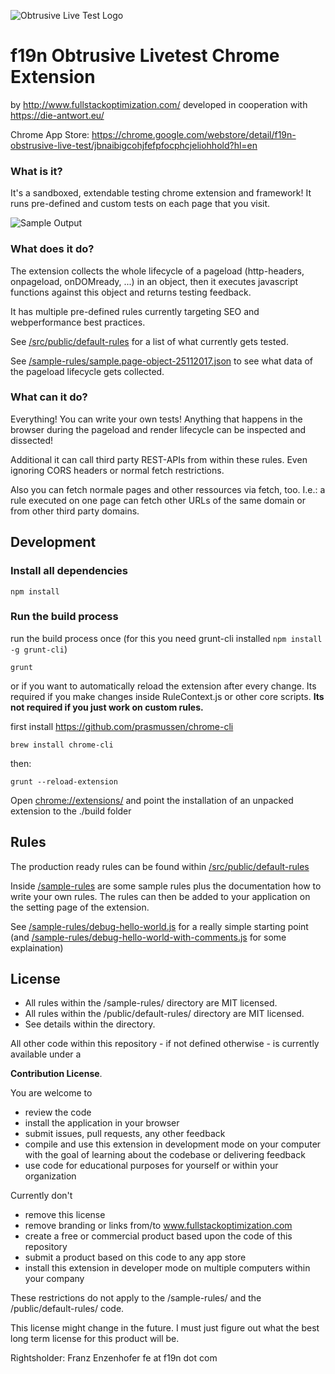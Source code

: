 ![Obtrusive Live Test Logo](https://raw.githubusercontent.com/franzenzenhofer/f19n-obtrusive-livetest/master/src/public/images/icon.png)

# f19n Obtrusive Livetest Chrome Extension

by http://www.fullstackoptimization.com/
developed in cooperation with https://die-antwort.eu/

Chrome App Store: https://chrome.google.com/webstore/detail/f19n-obstrusive-live-test/jbnaibigcohjfefpfocphcjeliohhold?hl=en

### What is it?

It's a sandboxed, extendable testing chrome extension and framework! It runs pre-defined and custom tests on each page that you visit.

![Sample Output](https://raw.githubusercontent.com/franzenzenhofer/f19n-obtrusive-livetest/master/promotion/sample-output-2.png)


### What does it do?

The extension collects the whole lifecycle of a pageload (http-headers, onpageload, onDOMready, ...) in an object, then it executes javascript functions against this object and returns testing feedback.

It has multiple pre-defined rules currently targeting SEO and webperformance best practices.

See  [/src/public/default-rules](/src/public/default-rules) for a list of what currently gets tested.

See [/sample-rules/sample.page-object-25112017.json](https://raw.githubusercontent.com/franzenzenhofer/f19n-obtrusive-livetest/master/sample-rules/sample-page-object-25112017.json) to see what data of the pageload lifecycle gets collected.


### What can it do?

Everything! You can write your own tests! Anything that happens in the browser during the pageload and render lifecycle can be inspected and dissected!

Additional it can call third party REST-APIs from within these rules. Even ignoring CORS headers or normal fetch restrictions. 

Also you can fetch normale pages and other ressources via fetch, too. I.e.: a rule executed on one page can fetch other URLs of the same domain or from other third party domains.

## Development

### Install all dependencies

```shell
npm install
```

### Run the build process

run the build process once (for this you need grunt-cli installed `npm install -g grunt-cli`)

```shell
grunt
```

or if you want to automatically reload the extension after every change. Its required if you make changes inside RuleContext.js or other core scripts. **Its not required if you just work on custom rules.**

first install https://github.com/prasmussen/chrome-cli

```shell
brew install chrome-cli
```
then:

```shell
grunt --reload-extension
```

Open [chrome://extensions/](chrome://extensions/) and point the installation of an unpacked extension to the ./build folder

## Rules

The production ready rules can be found within [/src/public/default-rules](/src/public/default-rules)

Inside [/sample-rules](/sample-rules) are some sample rules plus the documentation how to write your own rules. The rules can then be added to your application on the setting page of the extension.

See [/sample-rules/debug-hello-world.js](/sample-rules/debug-hello-world.js) for a really simple starting point (and [/sample-rules/debug-hello-world-with-comments.js](/sample-rules/debug-hello-world-with-comments.js) for some explaination) 


## License

 * All rules within the /sample-rules/ directory are MIT licensed.
 * All rules within the /public/default-rules/ directory are MIT licensed.
 * See details within the directory.

All other code within this repository - if not defined otherwise - is currently available under a

**Contribution License**.

You are welcome to

 * review the code
 * install the application in your browser
 * submit issues, pull requests, any other feedback
 * compile and use this extension in development mode on your computer with the goal of learning about the codebase or delivering feedback
 * use code for educational purposes for yourself or within your organization

Currently don't

 * remove this license
 * remove branding or links from/to www.fullstackoptimization.com
 * create a free or commercial product based upon the code of this repository
 * submit a product based on this code to any app store
 * install this extension in developer mode on multiple computers within your company

 These restrictions do not apply to the /sample-rules/  and the /public/default-rules/  code.

 This license might change in the future. I must just figure out what the best long term license for this product will be.

Rightsholder: Franz Enzenhofer fe at f19n dot com
